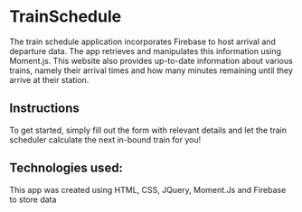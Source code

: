 # TrainSchedule

The train schedule application incorporates Firebase to host arrival and departure data. The app retrieves and manipulates this information using Moment.js. This website also provides up-to-date information about various trains, namely their arrival times and how many minutes remaining until they arrive at their station.

## Instructions
To get started, simply fill out the form with relevant details and let the train scheduler calculate the next in-bound train for you!

## Technologies used:
This app was created using HTML, CSS, JQuery, Moment.Js and Firebase to store data